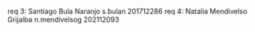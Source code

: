 req 3: Santiago Bula Naranjo s.bulan 201712286
req 4: Natalia Mendivelso Grijalba n.mendivelsog 202112093


